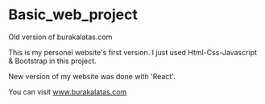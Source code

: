 # Basic_web_project
Old version of burakalatas.com

This is my personel website's first version.
I just used Html-Css-Javascript & Bootstrap in this project.

New version of my website was done with 'React'.

You can visit www.burakalatas.com
